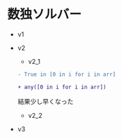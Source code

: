 # 数独ソルバー

- v1

- v2

  - v2_1

  ```diff
  - True in [0 in i for i in arr]
  
  + any([0 in i for i in arr])
  ```

  結果少し早くなった

  - v2_2

- v3
